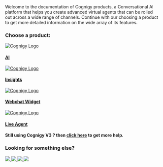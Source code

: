 #
<figure >
  <img class="image-center logo-home-page" width="50%" />
  <br>
</figure>


Welcome to the documentation of Cognigy products, a Conversational AI platform that helps you create advanced virtual agents that can be rolled out across a wide range of channels.
Continue with our choosing a product to get more detailed information on the wide array of its features.

<h3>Choose a product:</h3>
<div class="divider"></div>


<div class="card-container">

  <a class="card-link" href="{{config.site_url}}ai/platform-overview/">
    <div class="card">
      <img class="card-image" src="{{config.site_url}}assets/img/AI-blue.svg" alt="Cognigy Logo">
      <div class="container">
        <h4><b> AI</b></h4>
      </div>
    </div>
  </a>

  <a class="card-link" href="{{config.site_url}}insights/">
    <div class="card">
      <img class="card-image" src="{{config.site_url}}assets/img/IN-blue.svg" alt="Cognigy Logo" >
      <div class="container">
        <h4><b>Insights</b></h4>
      </div>
    </div>
  </a>

  <a class="card-link" href="{{config.site_url}}webchat/">
    <div class="card">
      <img class="card-image" src="{{config.site_url}}assets/img/webchat.svg" alt="Cognigy Logo">
      <div class="container">
        <h4><b>Webchat Widget</b></h4>
      </div>
    </div>
  </a>

  <a class="card-link" href="{{config.site_url}}live-agent/platform-overview/">
    <div class="card">
      <img class="card-image" src="{{config.site_url}}assets/img/LA-blue.svg" alt="Cognigy Logo">
      <div class="container">
        <h4><b>Live Agent</b></h4>
      </div>
    </div>
  </a>

</div>

<h4>Still using Cognigy V3 ? then <a href="https://docs.cognigy.com/v3.6/docs">click here</a> to get more help.</h4>

<h3>Looking for something else?</h3>

<div class="card-container">

  <a class="card-link-2" href="https://academy.cognigy.com/?_ga=2.167282873.660389062.1629961182-376713428.1620216510">
    <img class="card" src="{{config.site_url}}assets/img/something-001.png">
  </a>

  <a class="card-link-2" href="https://support.cognigy.com/hc/en-us/categories/360002716460-How-to-s-Tutorials">
    <img class="card" src="{{config.site_url}}assets/img/something-002.png">
  </a>

  <a class="card-link-2" href="https://support.cognigy.com/hc/en-us/community/topics">
    <img class="card" src="{{config.site_url}}assets/img/something-003.png">
  </a>

  <a class="card-link-2" href="https://support.cognigy.com/hc/en-us/requests/new?">
    <img class="card" src="{{config.site_url}}assets/img/something-004.png">
  </a>

</div>

